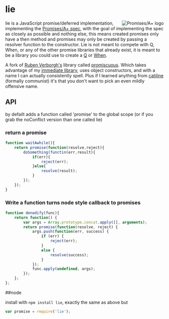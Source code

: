 # lie
<a href="http://promises-aplus.github.com/promises-spec">
  <img src="http://promises-aplus.github.com/promises-spec/assets/logo-small.png"
       alt="Promises/A+ logo" title="Promises/A+ 1.0 compliant" align="right" />
</a>

lie is a JavaScript promise/deferred implementation, implementing the [Promises/A+ spec](http://promises-aplus.github.com/promises-spec/), with the goal of implementing the spec as closely as possible and nothing else,
this means created promises only have a then method and promises may only be created by passing a resolver function to the constructor.  Lie is not meant to compete with Q, When, or any of the other promise libraries
that already exist, it is meant to be a library you could use to create a [Q](https://github.com/kriskowal/q) or [When](https://github.com/cujojs/when).

A fork of [Ruben Verborgh's](https://github.com/RubenVerborgh) library called [promiscuous](https://github.com/RubenVerborgh/promiscuous).
Which takes advantage of my [immediate library](https://github.com/calvinmetcalf/setImmediate), uses object constructors, and with a name I can actually consistently spell. 
Plus if I learned anything from [catiline](https://github.com/calvinmetcalf/catiline) (formally communist) it's that you don't want to pick an even mildly offensive name.

## API

by defailt adds a function called 'promise' to the global scope (or if you grab the noConflict version than one called lie)

### return a promise
```javascript
function waitAwhile(){
	return promise(function(resolve,reject){
	    doSomething(functin(err,result){
	        if(err){
	            reject(err);
	        }else{
	            resolve(result);
	        }
	    });
	});
}
```

### Write a function turns node style callback to promises
```javascript
function denodify(func){
    return function() {
        var args = Array.prototype.concat.apply([], arguments);
        return promise(function(resolve, reject) {
            args.push(function(err, success) {
                if (err) {
                    reject(err);
                }
                else {
                    resolve(success);
                }
            });
            func.apply(undefined, args);
        });
    };
};
```

##node

install with `npm install lie`, exactly the same as above but 

```javascript
var promise = require('lie');
```

